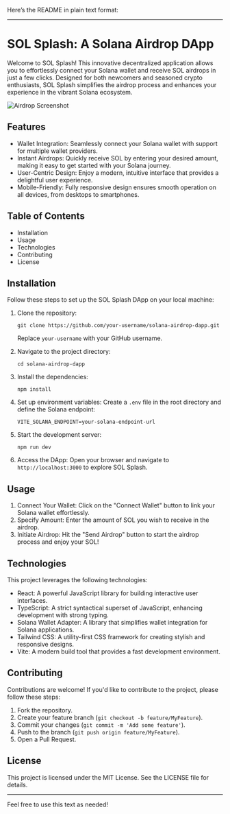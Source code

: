 Here’s the README in plain text format:

---

# SOL Splash: A Solana Airdrop DApp

Welcome to SOL Splash! This innovative decentralized application allows you to effortlessly connect your Solana wallet and receive SOL airdrops in just a few clicks. Designed for both newcomers and seasoned crypto enthusiasts, SOL Splash simplifies the airdrop process and enhances your experience in the vibrant Solana ecosystem.

![Airdrop Screenshot](.assets/solana-airdrop-dapp.png) 

## Features

- Wallet Integration: Seamlessly connect your Solana wallet with support for multiple wallet providers.
- Instant Airdrops: Quickly receive SOL by entering your desired amount, making it easy to get started with your Solana journey.
- User-Centric Design: Enjoy a modern, intuitive interface that provides a delightful user experience.
- Mobile-Friendly: Fully responsive design ensures smooth operation on all devices, from desktops to smartphones.

## Table of Contents

- Installation
- Usage
- Technologies
- Contributing
- License

## Installation

Follow these steps to set up the SOL Splash DApp on your local machine:

1. Clone the repository:
   ```
   git clone https://github.com/your-username/solana-airdrop-dapp.git
   ```
   Replace `your-username` with your GitHub username.

2. Navigate to the project directory:
   ```
   cd solana-airdrop-dapp
   ```

3. Install the dependencies:
   ```
   npm install
   ```

4. Set up environment variables:
   Create a `.env` file in the root directory and define the Solana endpoint:
   ```
   VITE_SOLANA_ENDPOINT=your-solana-endpoint-url
   ```

5. Start the development server:
   ```
   npm run dev
   ```

6. Access the DApp:
   Open your browser and navigate to `http://localhost:3000` to explore SOL Splash.

## Usage

1. Connect Your Wallet: Click on the "Connect Wallet" button to link your Solana wallet effortlessly.
2. Specify Amount: Enter the amount of SOL you wish to receive in the airdrop.
3. Initiate Airdrop: Hit the "Send Airdrop" button to start the airdrop process and enjoy your SOL!

## Technologies

This project leverages the following technologies:

- React: A powerful JavaScript library for building interactive user interfaces.
- TypeScript: A strict syntactical superset of JavaScript, enhancing development with strong typing.
- Solana Wallet Adapter: A library that simplifies wallet integration for Solana applications.
- Tailwind CSS: A utility-first CSS framework for creating stylish and responsive designs.
- Vite: A modern build tool that provides a fast development environment.

## Contributing

Contributions are welcome! If you'd like to contribute to the project, please follow these steps:

1. Fork the repository.
2. Create your feature branch (`git checkout -b feature/MyFeature`).
3. Commit your changes (`git commit -m 'Add some feature'`).
4. Push to the branch (`git push origin feature/MyFeature`).
5. Open a Pull Request.

## License

This project is licensed under the MIT License. See the LICENSE file for details.

--- 

Feel free to use this text as needed!